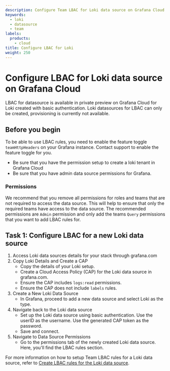 ```yaml
---
description: Configure Team LBAC for Loki data source on Grafana Cloud
keywords:
  - loki
  - datasource
  - team
labels:
  products:
    - cloud
title: Configure LBAC for Loki
weight: 250
---
```


# Configure LBAC for Loki data source on Grafana Cloud

LBAC for datasource is available in private preview on Grafana Cloud for Loki created with basic authentication. Loki datasources for LBAC can only be created, provisioning is currently not available.

## Before you begin

To be able to use LBAC rules, you need to enable the feature toggle `teamHttpHeaders` on your Grafana instance. Contact support to enable the feature toggle for you.

- Be sure that you have the permission setup to create a loki tenant in Grafana Cloud
- Be sure that you have admin data source permissions for Grafana.

### Permissions

We recommend that you remove all permissions for roles and teams that are not required to access the data source. This will help to ensure that only the required teams have access to the data source. The recommended permissions are `Admin` permission and only add the teams `Query` permissions that you want to add LBAC rules for.

## Task 1: Configure LBAC for a new Loki data source

1. Access Loki data sources details for your stack through grafana.com
1. Copy Loki Details and Create a CAP
   - Copy the details of your Loki setup.
   - Create a Cloud Access Policy (CAP) for the Loki data source in grafana.com.
   - Ensure the CAP includes `logs:read` permissions.
   - Ensure the CAP does not include `labels` rules.
1. Create a New Loki Data Source
   - In Grafana, proceed to add a new data source and select Loki as the type.
1. Navigate back to the Loki data source
   - Set up the Loki data source using basic authentication. Use the userID as the username. Use the generated CAP token as the password.
   - Save and connect.
1. Navigate to Data Source Permissions
   - Go to the permissions tab of the newly created Loki data source. Here, you'll find the LBAC rules section.

For more information on how to setup Team LBAC rules for a Loki data source, refer to [Create LBAC rules for the Loki data source](https://grafana.com/docs/grafana/<GRAFANA_VERSION>/administration/data-source-management/teamlbac/create-teamlbac-rules/).
